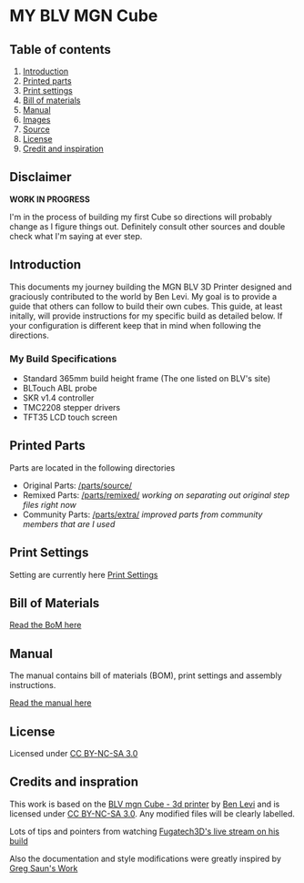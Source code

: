 # MY BLV MGN Cube

## Table of contents
  1. [Introduction](#introduction)
  1. [Printed parts](#printed-parts)
  1. [Print settings](#print-settings)
  1. [Bill of materials](#bill-of-materials)
  1. [Manual](#manual)
  1. [Images](#images)
  1. [Source](#source)
  1. [License](#license)
  1. [Credit and inspiration](#credit-and-inspiration)


## Disclaimer
**WORK IN PROGRESS**

I'm in the process of building my first Cube so directions will probably change as I figure things out. Definitely consult other sources and double check what I'm saying at ever step.

## Introduction
This documents my journey building the MGN BLV 3D Printer designed and graciously contributed to the world by Ben Levi. My goal is to provide a guide that others can follow to build their own cubes. This guide, at least initally, will provide instructions for my specific build as detailed below. If your configuration is different keep that in mind when following the directions.

### My Build Specifications
* Standard 365mm build height frame (The one listed on BLV's site)
* BLTouch ABL probe
* SKR v1.4 controller
* TMC2208 stepper drivers
* TFT35 LCD touch screen


## Printed Parts
Parts are located in the following directories

* Original Parts: [/parts/source/](parts/source)
* Remixed Parts: [/parts/remixed/](parts/remixed) *working on separating out original step files right now*
* Community Parts: [/parts/extra/](parts/extra) *improved parts from community members that are I used*

## Print Settings

Setting are currently here [Print Settings](printed_parts.md)

## Bill of Materials

[Read the BoM here](manual/bom.md)

## Manual

The manual contains bill of materials (BOM), print settings and assembly instructions.

[Read the manual here](manual/README.md)

## License

Licensed under [CC BY-NC-SA 3.0](https://creativecommons.org/licenses/by-nc-sa/3.0/)

## Credits and inspration
This work is based on the [BLV mgn Cube - 3d printer](https://www.thingiverse.com/thing:3382718) by [Ben Levi](https://www.facebook.com/blevi?fref=gs&dti=371460246914851&hc_location=group_dialog) and is licensed under [CC BY-NC-SA 3.0](https://creativecommons.org/licenses/by-nc-sa/3.0/).  Any modified files will be clearly labelled.

Lots of tips and pointers from watching [Fugatech3D's live stream on his build](https://www.youtube.com/user/fuganater987)

Also the documentation and style modifications were greatly inspired by [Greg Saun's Work](https://github.com/gregsaun/bear_extruder_and_x_axis/blob/master/README.md) 

